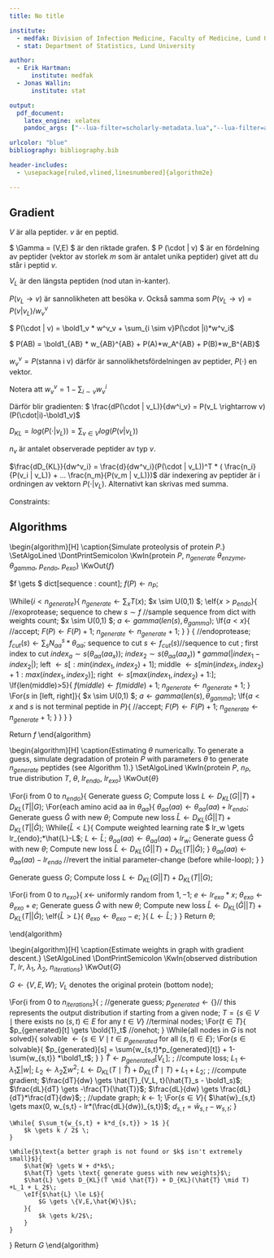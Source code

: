 ```yaml
---
title: No title

institute:
  - medfak: Division of Infection Medicine, Faculty of Medicine, Lund University
  - stat: Department of Statistics, Lund University

author: 
  - Erik Hartman:
      institute: medfak
  - Jonas Wallin:
      institute: stat

output:
  pdf_document:
    latex_engine: xelatex
    pandoc_args: ["--lua-filter=scholarly-metadata.lua","--lua-filter=author-info-blocks.lua"]

urlcolor: "blue"
bibliography: bibliography.bib

header-includes:
  - \usepackage[ruled,vlined,linesnumbered]{algorithm2e}

---
```



## Gradient

$V$ är alla peptider.
$v$ är en peptid.

$ \Gamma = (V,E) $ är den riktade grafen.
$ P (\cdot | v) $ är en fördelning av peptider (vektor av storlek $m$ som är antalet unika peptider) givet att du står i peptid $v$.

$V_L$ är den längsta peptiden (nod utan in-kanter).

$P(v_L \rightarrow v)$ är sannolikheten att besöka $v$. Också samma som $P(v_L \rightarrow v) = P(v | v_L) / w_v^v$

$ P(\cdot | v) = \bold1_v * w^v_v + \sum_{i \sim v}P(\cdot |i)*w^v_i$

$ P(AB) = \bold1_{AB} * w_{AB}^{AB} + P(A)*w_A^{AB} + P(B)*w_B^{AB}$

$w_v^v = P(\text{stanna i v})$ därför är sannolikhetsfördelningen av peptider, $P(\cdot)$ en vektor.

Notera att $w_v^v = 1 - \sum_{i \sim v}{w^i_v}$

Därför blir gradienten:
$ \frac{dP(\cdot | v_L)}{dw^i_v} = P(v_L \rightarrow v)(P(\cdot|i)-\bold1_v)$

$D_{KL} = log(P(\cdot|v_L)) = \sum_{v \in V}log(P(v|v_L))$

$n_v$ är antalet observerade peptider av typ $v$. 

$\frac{dD_{KL}}{dw^v_i} = \frac{d}{dw^v_i}(P(\cdot | v_L))^T * ( \frac{n_i}{P(v_i | v_L)} + ... \frac{n_m}{P(v_m | v_L)})$ där indexering av peptider är i ordningen av vektorn $P(\cdot | v_L)$. Alternativt kan skrivas med summa.

Constraints: 



## Algorithms


\begin{algorithm}[H]
\caption{Simulate proteolysis of protein $P$.}
\SetAlgoLined
\DontPrintSemicolon
\KwIn{protein $P$, $n_{generate}$ $\theta_{enzyme}$, $\theta_{gamma}$, $p_{endo}$, $p_{exo}$}
\KwOut{$f$}

$f \gets $ dict[sequence : count]\;
$f(P) \gets n_P$\;

\While{$i < n_{generate}$}{
    $n_{generate} \gets \sum_xT(x)$\;
    $x \sim U(0,1) $\;
    \eIf{$x>p_{endo}$}{
        //exoprotease\;
        sequence to chew $s \sim f$ //sample sequence from dict with weights count\;
        $x \sim U(0,1) $\;
        $a \gets gamma(len(s), \theta_{gamma})$\;
        \If{$a<x$}{
            //accept\;
            $F(P) \gets F(P)+1$\;
            $n_{generate} \gets n_{generate} +1$\;
        }
    }
    {
        //endoprotease\;
        $f_{cut}(s) \gets \sum_s N_{aa}^{s}*\theta_{aa}$\;
        sequence to cut $s \gets f_{cut}(s)$//sequence to cut \;
        first index to cut $index_a \sim s(\theta_{aa}(aa_x))$\;
        $index_2 \sim s(\theta_{aa}(aa_x))*gamma(|{index_1 - index_2}|)$\;
        left $\gets s[: min(index_1, index_2)+1]$\;
        middle $\gets s[min(index_1, index_2)+1:max(index_1, index_2)]$\;
        right $\gets s[max(index_1, index_2)+1:]$\;
        \If{len(middle)>5}{
            $f(middle) \gets f(middle) + 1$\;
            $n_{generate} \gets n_{generate} +1$\;
        }
        \For{$s$ in [left, right]}{
            $x \sim U(0,1) $\;
            $a \gets gamma(len(s), \theta_{gamma})$\;
            \If{$a<x$ and $s$ is not terminal peptide in $P$}{
                //accept\;
                $F(P) \gets F(P)+1$\;
                $n_{generate} \gets n_{generate} +1$\;
            }
        }
    }
}

Return $f$
\end{algorithm}


\begin{algorithm}[H]
\caption{Estimating $\theta$ numerically. To generate a guess, simulate degradation of protein $P$ with parameters $\theta$ to generate $n_{generate}$ peptides (see Algorithm 1).}
\SetAlgoLined
\KwIn{protein $P$, $n_P$, true distribution $T$, $\theta$, $lr_{endo}$, $lr_{exo}$}
\KwOut{$\theta$}


\For{i from 0 to $n_{endo}$}{
    Generate guess $G$\;
    Compute loss $L \gets D_{KL}(G||T) + D_{KL}(T||G)$\;
    \For{each amino acid aa in $\theta_{aa}$}{
        $\theta_{aa}(aa) \gets \theta_{aa}(aa) + lr_{endo}$\;
        Generate guess $\hat{G}$ with new $\theta$\;
        Compute new loss $\hat{L} \gets D_{KL}(\hat{G}||T) + D_{KL}(T||\hat{G})$\;
        \While{$\hat{L} < L$}{
            Compute weighted learning rate $ lr_w \gets lr_{endo}\;*\hat{L}-L$\;
            $L \gets \hat{L}$\;
            $\theta_{aa}(aa) \gets \theta_{aa}(aa) + lr_w$\;
            Generate guess $\hat{G}$ with new $\theta$\;
            Compute new loss $\hat{L} \gets D_{KL}(\hat{G}||T) + D_{KL}(T||\hat{G})$\;
        }
       $\theta_{aa}(aa) \gets \theta_{aa}(aa) - lr_{endo}$ //revert the initial parameter-change (before while-loop)\;
    }
}

Generate guess $G$\;
Compute loss $L \gets D_{KL}(G||T) + D_{KL}(T||G)$\;

\For{i from 0 to $n_{exo}$}{
    $x \gets$ uniformly random from ${1, -1}$\;
    $e \gets lr_{exo} * x$\;
    $\theta_{exo} \gets \theta_{exo} + e$\;
    Generate guess $\hat{G}$ with new $\theta$\;
    Compute new loss $\hat{L} \gets D_{KL}(\hat{G}||T) + D_{KL}(T||\hat{G})$\;
    \eIf{$\hat{L} > L$}{
        $\theta_{exo} \gets \theta_{exo} - e$\;
    }{
        $L \gets \hat{L}$\;
    }
}
Return $\theta$\;

\end{algorithm}



\begin{algorithm}[H]
\caption{Estimate weights in graph with gradient descent.}
\SetAlgoLined
\DontPrintSemicolon
\KwIn{observed distribution $T$, $lr$, $\lambda_1$, $\lambda_2$, $n_{iterations}$}
\KwOut{$G$}

$G \gets \{V,E,W\}$\;
$V_L$ denotes the original protein (bottom node)\;



\For{i from 0 to $n_{iterations}$}{
    \;
    //generate guess\;
    $p_{generated} \gets \{\}$// this represents the output distribution if starting from a given node\;
    $T = \{ s \in V \mid \text{there exists no } (s, t) \in E \text{ for any } t \in V \}$ //terminal nodes\;
    \For{$t \in T$}{
        $p_{generated}[t] \gets \bold{1}_t$ //onehot\;
    }
    \While{$\text{all nodes in } G \text{ is not solved}$}{
        solvable $\gets \{s \in V \mid t \in p_{generated} \text{ for all } (s,t) \in E \}$\;
        \For{$s \in \text{solvable}$}{
            $p_{generated}[s] = \sum{w_{s,t}*p_{generated}[t]} + 1-\sum{w_{s,t}} *\bold1_t$\;
        }
    }
    $\hat{T} \gets p_{generated}[V_L]$\;
    \;
    //compute loss\;
    $L_1 \gets \lambda_1\sum{|w|}$\;
    $L_2 \gets \lambda_2\sum{w^2}$\;
    $L \gets D_{KL}(T \mid \hat{T}) + D_{KL}(\hat{T} \mid T) +L_1 + L_2$\;
    \;
    //compute gradient\;
    $\frac{dT}{dw} \gets \hat{T}_{V_L, t}(\hat{T}_s - \bold1_s)$\;
    $\frac{dL}{dT} \gets -\frac{T}{\hat{T}}$\;
    $\frac{dL}{dw} \gets \frac{dL}{dT}*\frac{dT}{dw}$\;
    \;
    //update graph\;
    $k \gets 1$\;
    \For{$s \in V$}{
        $\hat{w}_{s,t} \gets max(0, w_{s,t} - lr*(\frac{dL}{dw})_{s,t})$\;
        $d_{s,t} = \hat{w}_{s,t} - w_{s,t}$\;
    }
    
    \While{ $\sum_t{w_{s,t} + k*d_{s,t}} > 1$ }{
        $k \gets k / 2$ \;
    }

    \While{$\text{a better graph is not found or $k$ isn't extremely small}$}{
        $\hat{W} \gets W + d*k$\;
        $\hat{T} \gets \text{ generate guess with new weights}$\;
        $\hat{L} \gets D_{KL}(T \mid \hat{T}) + D_{KL}(\hat{T} \mid T) +L_1 + L_2$\;
        \eIf{$\hat{L} \le L$}{
            $G \gets \{V,E,\hat{W}\}$\;
        }{
            $k \gets k/2$\;
        }
    }
}
Return $G$
\end{algorithm}


